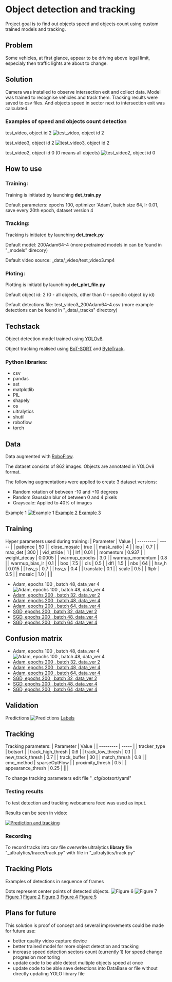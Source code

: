 # Object detection and tracking
Project goal is to find out objects speed and objects count using custom trained models and tracking.

## Problem
Some vehicles, at first glance, appear to be driving above legal limit, especialy then traffic lights are about to change.

## Solution
Camera was installed to observe intersection exit and collect data.
Model was trained to recognise vehicles and track them.
Tracking results were saved to csv files. And objects speed in sector next to intersection exit was calculated.

### Examples of speed and objects count detection 
test_video, object id 2
![test_video, object id 2](/_data/_images/scatter_speed_test_video_200Adam64-4.csv.png)

test_video3, object id 2
![test_video3, object id 2](/_data/_images/scatter_speed_test_video3_200Adam64-4.csv.png)

test_video2, object id 0 (0 means all objects)
![test_video2, object id 0](/_data/_images/scatter_test_video2_200Adam64-4.csv.png)

## How to use 
### Training:
Training is initiated by launching **det_train.py**

Default parameters: epochs 100, optimizer 'Adam', batch size 64, lr 0.01, save every 20th epoch, dataset version 4

### Tracking:
Tracking is initiated by launching **det_track.py**

Default model: 200Adam64-4 (more pretrained models in can be found in "_models" direcory)

Default video source: _data/_video/test_video3.mp4

### Ploting:
Plotting is initiatd by launching **det_plot_file.py**

Default object id: 2 (0 - all objects, other than 0 - specific object by id)

Default detections file: test_video3_200Adam64-4.csv (more example detections can be found in "_data/_tracks" directory)

## Techstack
Object detection model trained using [YOLOv8](https://docs.ultralytics.com).

Object tracking realised using [BoT-SORT](https://github.com/NirAharon/BoT-SORT) and [ByteTrack](https://github.com/ifzhang/ByteTrack).

### Python libraries:
- csv
- pandas
- ast
- matplotlib
- PIL
- shapely
- os
- ultralytics
- shutil
- roboflow
- torch

## Data
Data augmented with [RoboFlow](https://app.roboflow.com).

The dataset consists of 862 images.
Objects are annotated in YOLOv8 format.

The following augmentations were applied to create 3 dataset versions:
- Random rotation of between -10 and +10 degrees
- Random Gaussian blur of between 0 and 4 pixels
- Grayscale: Applied to 40% of images

Example 1
![Example 1](/_models/100Adam48-4/train_batch0.jpg)
[Example 2](/_models/100Adam48-4/train_batch1.jpg)
[Example 3](/_models/100Adam48-4/train_batch2.jpg)


## Training
Hyper parameters used during training:
| Parameter | Value |
| --------- | ----- |
| patience | 50 |
| close_mosaic | true |
| mask_ratio | 4 |
| iou | 0.7 |
| max_det | 300 |
| vid_stride | 1 |
| lrf | 0.01 |
| momentum | 0.937 |
| weight_decay | 0.0005 |
| warmup_epochs | 3.0 |
| warmup_momentum | 0.8 |
| warmup_bias_lr | 0.1 |
| box | 7.5 |
| cls | 0.5 |
| dfl | 1.5 |
| nbs | 64 |
| hsv_h | 0.015 |
| hsv_s | 0.7 |
| hsv_v | 0.4 |
| translate | 0.1 |
| scale | 0.5 |
| fliplr | 0.5 |
| mosaic | 1.0 |
|||

- Adam, epochs 100 , batch 48, data_ver 4
![Adam, epochs 100 , batch 48, data_ver 4](/_models/100Adam48-4/results.png)
- [Adam, epochs 200 , batch 32, data_ver 2](/_models/200Adam32-2/results.png)
- [Adam, epochs 200 , batch 48, data_ver 4](/_models/200Adam48-4/results.png)
- [Adam, epochs 200 , batch 64, data_ver 4](/_models/200Adam64-4/results.png)
- [SGD, epochs 200 , batch 32, data_ver 2](/_models/200SGD32-2/results.png)
- [SGD, epochs 200 , batch 48, data_ver 4](/_models/200SGD48-4/results.png)
- [SGD, epochs 200 , batch 64, data_ver 4](/_models/200SGD64-4/results.png)


## Confusion matrix

- Adam, epochs 100 , batch 48, data_ver 4
    ![Adam, epochs 100 , batch 48, data_ver 4](/_models/100Adam48-4/confusion_matrix.png)
- [Adam, epochs 200 , batch 32, data_ver 2](/_models/200Adam32-2/confusion_matrix.png)
- [Adam, epochs 200 , batch 48, data_ver 4](/_models/200Adam48-4/confusion_matrix.png)
- [Adam, epochs 200 , batch 64, data_ver 4](/_models/200Adam64-4/confusion_matrix.png)
- [SGD, epochs 200 , batch 32, data_ver 2](/_models/200SGD32-2/confusion_matrix.png)
- [SGD, epochs 200 , batch 48, data_ver 4](/_models/200SGD48-4/confusion_matrix.png)
- [SGD, epochs 200 , batch 64, data_ver 4](/_models/200SGD64-4/confusion_matrix.png)


## Validation
Predictions
![Predictions](/_models/100Adam48-4/val_batch0_pred.jpg)
[Labels](/_models/100Adam48-4/val_batch0_labels.jpg)


## Tracking
Tracking parameters:
| Parameter | Value |
| --------- | ----- |
| tracker_type | botsort |
| track_high_thresh | 0.6 |
| track_low_thresh | 0.1 | 
| new_track_thresh | 0.7 |
| track_buffer | 30 |
| match_thresh | 0.8 |
| cmc_method | sparseOptFlow |
| proximity_thresh | 0.5 |
| appearance_thresh | 0.25 |
|||

To change tracking parameters edit file "_cfg/botsort/yaml"

### Testing results
To test detection and tracking webcamera feed was used as input.

Results can be seen in video:

[![Prediction and tracking](https://img.youtube.com/vi/8dvHar8VCfk/0.jpg)](https://www.youtube.com/watch?v=8dvHar8VCfk)

### Recording
To record tracks into csv file overwrite ultralytics **library** file "_ultralytics/tracer/track.py" with file in "_ultralytics/track.py"

## Tracking Plots

Examples of detections in sequence of frames

Dots represent center points of detected objects.
![Figure 6](/_data/_images/Figure_6.png)
![Figure 7](/_data/_images/Figure_7.png)
[Figure 1](/_data/_images/Figure_1.png)
[Figure 2](/_data/_images/Figure_2.png)
[Figure 3](/_data/_images/Figure_3.png)
[Figure 4](/_data/_images/Figure_4.png)
[Figure 5](/_data/_images/Figure_5.png)

## Plans for future
This solution is proof of concept and several improvements could be made for future use:
- better quality video capture device
- better trained model for more object detection and tracking
- increase speed detection sectors count (currently 1) for speed change progresion monitoring
- update code to be able detect multiple objects speed at once
- update code to be able save detections into DataBase or file without directly updating YOLO library file